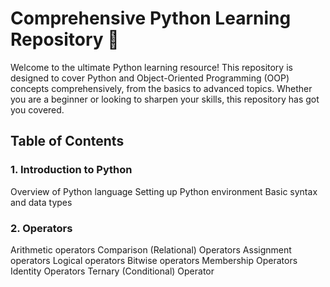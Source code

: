 # Comprehensive Python Learning Repository 🐍
Welcome to the ultimate Python learning resource! This repository is designed to cover Python and Object-Oriented Programming (OOP) concepts comprehensively, from the basics to advanced topics. Whether you are a beginner or looking to sharpen your skills, this repository has got you covered.
## Table of Contents
### 1. Introduction to Python
  Overview of Python language
  Setting up Python environment
  Basic syntax and data types
### 2. Operators
  Arithmetic operators
  Comparison (Relational) Operators
  Assignment operators
  Logical operators
  Bitwise operators
  Membership Operators
  Identity Operators
  Ternary (Conditional) Operator
